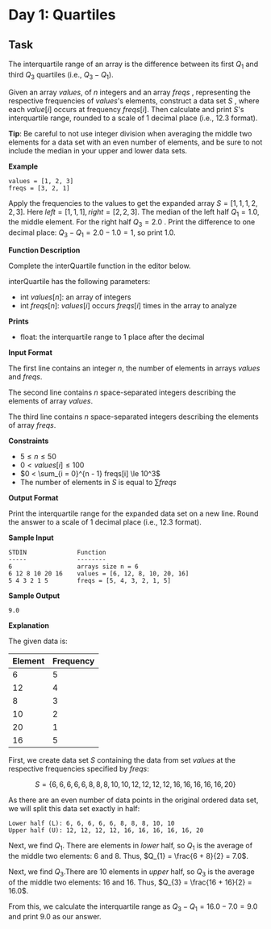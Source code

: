 # Day 1: Quartiles

## Task

The interquartile range of an array is the difference between its first $`Q_{1}`$ and third $`Q_{3}`$ quartiles (i.e., $`Q_{3} - Q_{1}`$).

Given an array $`values`$, of $`n`$ integers and an array $`freqs`$ , representing the respective frequencies of $`values`$'s elements, construct a data set $`{S}`$ , where each $`value[i]`$ occurs at frequency $`freqs[i]`$. Then calculate and print $`S`$'s interquartile range, rounded to a scale of $`1`$ decimal place (i.e., $`12.3`$ format).

**Tip**: Be careful to not use integer division when averaging the middle two elements for a data set with an even number of elements, and be sure to not include the median in your upper and lower data sets.

**Example**

```
values = [1, 2, 3]
freqs = [3, 2, 1]
```

Apply the frequencies to the values to get the expanded array $`S = [1, 1, 1, 2, 2, 3]`$. Here $`left = [1, 1, 1], right = [2, 2, 3]`$. The median of the left half $`Q_{1} = 1.0`$, the middle element. For the right half $`Q_{3} = 2.0`$ . Print the difference to one decimal place: $`Q_{3} - Q_{1} = 2.0 - 1.0 = 1`$, so print $`1.0`$.

**Function Description**

Complete the interQuartile function in the editor below.

interQuartile has the following parameters:
- int $`values[n]`$: an array of integers
- int $`freqs[n]`$: $`values[i]`$ occurs $`freqs[i]`$ times in the array to analyze

**Prints**

- float: the interquartile range to 1 place after the decimal

**Input Format**

The first line contains an integer $`n`$, the number of elements in arrays $`values`$ and $`freqs`$.

The second line contains $`n`$ space-separated integers describing the elements of array $`values`$.

The third line contains $`n`$ space-separated integers describing the elements of array $`freqs`$.

**Constraints**

- $`5 \le n \le 50`$
- $`0 < values[i] \le 100`$
- $`0 < \sum_{i = 0}^{n - 1} freqs[i] \le 10^3`$
- The number of elements in $`S`$ is equal to $`\sum freqs`$

**Output Format**

Print the interquartile range for the expanded data set on a new line. Round the answer to a scale of $`1`$ decimal place (i.e., $`12.3`$ format).

**Sample Input**
```
STDIN              Function
-----              --------
6                  arrays size n = 6
6 12 8 10 20 16    values = [6, 12, 8, 10, 20, 16]
5 4 3 2 1 5        freqs = [5, 4, 3, 2, 1, 5]
```

**Sample Output**

```
9.0
```

**Explanation**

The given data is:

| Element | Frequency |
| ------- | --------- |
|    6    |     5     |
|   12    |     4     |
|    8    |     3     |
|   10    |     2     |
|   20    |     1     |
|   16    |     5     |

First, we create data set $`S`$ containing the data from set $`values`$ at the respective frequencies specified by $`freqs`$:

```math
S = \{6, 6, 6, 6, 6, 8, 8, 8, 10, 10, 12, 12, 12, 12, 16, 16, 16, 16, 16, 20\}
```

As there are an even number of data points in the original ordered data set, we will split this data set exactly in half:

```
Lower half (L): 6, 6, 6, 6, 6, 8, 8, 8, 10, 10
Upper half (U): 12, 12, 12, 12, 16, 16, 16, 16, 16, 20
```

Next, we find $`Q_{1}`$. There are  elements in $`lower`$ half, so $`Q_{1}`$ is the average of the middle two elements: $`6`$ and $`8`$. Thus, $`Q_{1} = \frac{6 + 8}{2} = 7.0`$.

Next, we find $`Q_{3}`$.There are $`10`$ elements in $`upper`$ half, so $`Q_{3}`$ is the average of the middle two elements: $`16`$ and $`16`$. Thus, $`Q_{3} = \frac{16 + 16}{2} = 16.0`$.

From this, we calculate the interquartile range as $`Q_{3} - Q_{1} = 16.0 - 7.0 = 9.0`$ and print $`9.0`$ as our answer.
